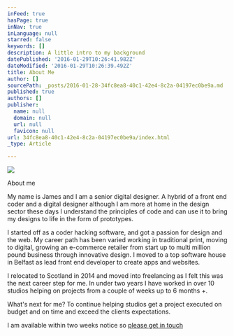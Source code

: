 ```yaml
---
inFeed: true
hasPage: true
inNav: true
inLanguage: null
starred: false
keywords: []
description: A little intro to my background
datePublished: '2016-01-29T10:26:41.982Z'
dateModified: '2016-01-29T10:26:39.492Z'
title: About Me
author: []
sourcePath: _posts/2016-01-28-34fc8ea8-40c1-42e4-8c2a-04197ec0be9a.md
published: true
authors: []
publisher:
  name: null
  domain: null
  url: null
  favicon: null
url: 34fc8ea8-40c1-42e4-8c2a-04197ec0be9a/index.html
_type: Article

---
```

![](https://the-grid-user-content.s3-us-west-2.amazonaws.com/2fb37485-3e6f-45b1-86f9-aa7b6d439a53.JPG)

About me

My name is James and I am a senior digital designer. A hybrid of a front end coder and a digital designer although I am more at home in the design sector these days I understand the principles of code and can use it to bring my designs to life in the form of prototypes.

I started off as a coder hacking software, and got a passion for design and the web. My career path has been varied working in traditional print, moving to digital, growing an e-commerce retailer from start up to multi million pound business through innovative design. I moved to a top software house in Belfast as lead front end developer to create apps and websites.

I relocated to Scotland in 2014 and moved into freelancing as I felt this was the next career step for me. In under two years I have worked in over 10 studios helping on projects from a couple of weeks up to 6 months +.

What's next for me? To continue helping studios get a project executed on budget and on time and exceed the clients expectations. 

I am available within two weeks notice so [please get in touch][0]

[0]: james@beautifulpixels.co.uk